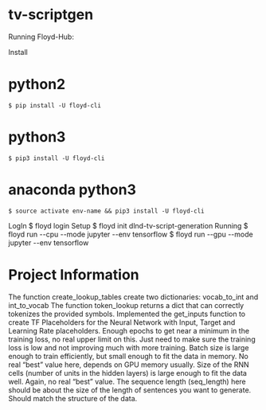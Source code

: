 # tv-scriptgen
Running Floyd-Hub:

Install
# python2
	$ pip install -U floyd-cli
# python3
	$ pip3 install -U floyd-cli
# anaconda python3
	$ source activate env-name && pip3 install -U floyd-cli
LogIn
	$ floyd login
Setup
	$ floyd init dlnd-tv-script-generation 
Running
	$ floyd run --cpu --mode jupyter --env tensorflow
	$ floyd run --gpu --mode jupyter --env tensorflow
  
  
# Project Information
The function create_lookup_tables create two dictionaries: vocab_to_int and int_to_vocab
The function token_lookup returns a dict that can correctly tokenizes the provided symbols.
Implemented the get_inputs function to create TF Placeholders for the Neural Network with Input, Target and Learning Rate placeholders.
Enough epochs to get near a minimum in the training loss, no real upper limit on this. Just need to make sure the training loss is low and not improving much with more training.
Batch size is large enough to train efficiently, but small enough to fit the data in memory. No real “best” value here, depends on GPU memory usually.
Size of the RNN cells (number of units in the hidden layers) is large enough to fit the data well. Again, no real “best” value.
The sequence length (seq_length) here should be about the size of the length of sentences you want to generate. Should match the structure of the data.
